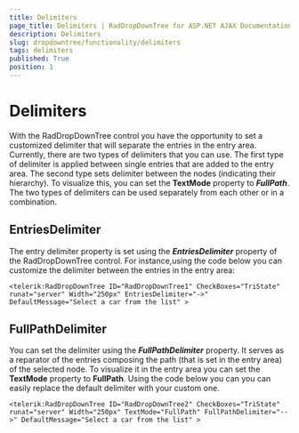 ```yaml
---
title: Delimiters
page_title: Delimiters | RadDropDownTree for ASP.NET AJAX Documentation
description: Delimiters
slug: dropdowntree/functionality/delimiters
tags: delimiters
published: True
position: 1
---
```


# Delimiters



With the RadDropDownTree control you have the opportunity to set a customized delimiter that will separate the entries in the entry area. Currently, there are two types of delimiters that you can use. The first type of delimiter is applied between single entries that are added to the entry area. The second type sets delimiter between the nodes (indicating their hierarchy). To visualize this, you can set the **TextMode** property to ***FullPath***. The two types of delimiters can be used separately from each other or in a combination.

## EntriesDelimiter

The entry delimiter property is set using the ***EntriesDelimiter*** property of the RadDropDownTree control. For instance,using the code below you can customize the delimiter between the entries in the entry area:

````ASPNET
<telerik:RadDropDownTree ID="RadDropDownTree1" CheckBoxes="TriState" runat="server" Width="250px" EntriesDelimiter="->" DefaultMessage="Select a car from the list" >
````

## FullPathDelimiter

You can set the delimiter using the ***FullPathDelimiter*** property. It serves as a reparator of the entries composing the path (that is set in the entry area) of the selected node. To visualize it in the entry area you can set the **TextMode** property to **FullPath**. Using the code below you can you can easily replace the default delimiter with your custom one.

````ASPNET
<telerik:RadDropDownTree ID="RadDropDownTree2" CheckBoxes="TriState" runat="server" Width="250px" TextMode="FullPath" FullPathDelimiter="-->" DefaultMessage="Select a car from the list" >
````